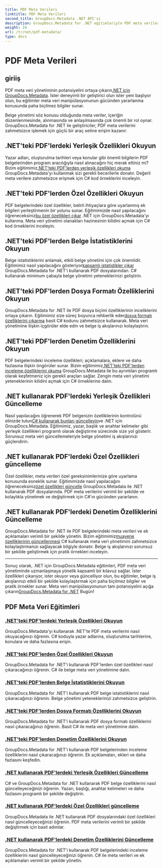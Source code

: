```yaml
---
title: PDF Meta Verileri
linktitle: PDF Meta Verileri
second_title: GroupDocs.Metadata .NET API'si
description: GroupDocs.Metadata for .NET eğitimleriyle PDF meta verilerini zahmetsizce nasıl yöneteceğinizi öğrenin. C# koduyla yerleşik ve özel özelliklere erişin.
weight: 24
url: /tr/net/pdf-metadata/
type: docs
---
```

# PDF Meta Verileri

## giriiş

 PDF meta veri yönetiminin potansiyelini ortaya çıkarın[.NET için GroupDocs.Metadata](https://www.groupdocs.com/products/metadata/net). İster deneyimli bir geliştirici olun ister yeni başlıyor olun, bu eğitimler meta veri manipülasyonunun gücünden yararlanma konusunda paha biçilmez bilgiler sunar.

Belge yönetimi söz konusu olduğunda meta veriler, içeriğin düzenlenmesinde, alınmasında ve anlaşılmasında çok önemli bir rol oynar. GroupDocs.Metadata for .NET ile geliştiriciler, PDF meta verilerini zahmetsizce işlemek için güçlü bir araç setine erişim kazanır.

## .NET'teki PDF'lerdeki Yerleşik Özellikleri Okuyun

 Yazar adları, oluşturulma tarihleri veya konular gibi önemli bilgilerin PDF belgelerinden program aracılığıyla nasıl alınacağını hiç merak ettiniz mi? Bizim eğitimimiz[.NET'teki PDF'lerden yerleşik özellikleri okuma](./read-built-in-properties-pdfs/) GroupDocs.Metadata'yı kullanmak sizi gerekli becerilerle donatır. Değerli meta verilere zahmetsizce erişmek için C# kod örneklerini inceleyin.


## .NET'teki PDF'lerden Özel Özellikleri Okuyun

 PDF belgelerindeki özel özellikler, belirli ihtiyaçlara göre uyarlanmış ek bilgileri yerleştirmenin bir yolunu sunar. Eğitimimizde nasıl yapılacağını öğreneceksiniz[bu özel özellikleri çıkar](./read-custom-properties-pdfs/) .NET için GroupDocs.Metadata'yı kullanma. Meta veri yönetimi olanakları hazinesinin kilidini açmak için C# kod örneklerini inceleyin.


## .NET'teki PDF'lerden Belge İstatistiklerini Okuyun

 Belge istatistiklerini anlamak, etkili belge yönetimi için çok önemlidir. Eğitimimiz nasıl yapılacağını gösteriyor[kapsamlı istatistikler çıkar](./read-document-statistics-pdfs/) GroupDocs.Metadata for .NET'i kullanarak PDF dosyalarından. C# kullanarak minimum çabayla belge yönetimi yeteneklerinizi geliştirin.

## .NET'teki PDF'lerden Dosya Formatı Özelliklerini Okuyun

GroupDocs.Metadata for .NET ile PDF dosya biçimi özelliklerinin inceliklerini ortaya çıkarın. Eğitimimiz size süreç boyunca rehberlik eder[dosya formatı özelliklerini çıkarma](./read-file-format-properties-pdfs/) basit C# kodunu zahmetsizce kullanarak. Meta veri yönetimine ilişkin içgörüler elde edin ve belge iş akışlarınızı kolaylaştırın.

## .NET'teki PDF'lerden Denetim Özelliklerini Okuyun

 PDF belgelerindeki inceleme özellikleri; açıklamalara, eklere ve daha fazlasına ilişkin öngörüler sunar. Bizim eğitimimiz[.NET'teki PDF'lerden inceleme özelliklerini okuma](./read-inspection-properties-pdfs/) GroupDocs.Metadata ile bu ayrıntıları programlı olarak keşfetmeniz için gerekli araçları sağlar. Zengin meta veri yönetimi yeteneklerinin kilidini açmak için C# örneklerine dalın.

## .NET kullanarak PDF'lerdeki Yerleşik Özellikleri Güncelleme

 Nasıl yapılacağını öğrenerek PDF belgenizin özelliklerinin kontrolünü elinizde tutun[C# kullanarak bunları güncelleyin](./update-built-in-properties-pdfs/)ve .NET için GroupDocs.Metadata. Eğitimimiz, yazar, başlık ve anahtar kelimeler gibi yerleşik özellikleri programlı olarak değiştirme sürecinde size yol gösterir. Sorunsuz meta veri güncellemeleriyle belge yönetimi iş akışlarınızı güçlendirin.

## .NET kullanarak PDF'lerdeki Özel Özellikleri güncelleme

 Özel özellikler, meta verileri özel gereksinimlerinize göre uyarlama konusunda esneklik sunar. Eğitimimizde nasıl yapılacağını öğreneceksiniz[özel özellikleri güncelle](./update-custom-properties-pdfs/) GroupDocs.Metadata ile .NET kullanarak PDF dosyalarında. PDF meta verilerini verimli bir şekilde ve kolaylıkla yönetmek ve değiştirmek için C#'ın gücünden yararlanın.

## .NET kullanarak PDF'lerdeki Denetim Özelliklerini Güncelleme

 GroupDocs.Metadata for .NET ile PDF belgelerindeki meta verileri ve ek açıklamaları verimli bir şekilde yönetin. Bizim eğitimimiz[muayene özelliklerinin güncellenmesi](./update-inspection-properties-pdfs/) C# kullanarak meta veri yönetimini zahmetsizce kolaylaştırmanızı sağlayacak bilgiyle donatır. Belge iş akışlarınızı sorunsuz bir şekilde geliştirmek için pratik örnekleri inceleyin.

----

Sonuç olarak, .NET için GroupDocs.Metadata eğitimleri, PDF meta veri yönetiminde uzmanlaşmaya yönelik kapsamlı bir kılavuz sağlar. İster özellikleri çıkarıyor, ister okuyor veya güncelliyor olun, bu eğitimler, belge iş akışlarınızı etkili bir şekilde kolaylaştırmak için paha biçilmez bilgiler ve pratik örnekler sunar. Meta veri manipülasyonunun tam potansiyelini açığa çıkarın[GroupDocs.Metadata for .NET](https://www.groupdocs.com/products/metadata/net) Bugün!
## PDF Meta Veri Eğitimleri
### [.NET'teki PDF'lerdeki Yerleşik Özellikleri Okuyun](./read-built-in-properties-pdfs/)
GroupDocs.Metadata'yı kullanarak .NET'te PDF meta verilerini nasıl okuyacağınızı öğrenin. C# koduyla yazar adlarına, oluşturulma tarihlerine, konulara ve daha fazlasına erişin.
### [.NET'teki PDF'lerden Özel Özellikleri Okuyun](./read-custom-properties-pdfs/)
GroupDocs.Metadata for .NET'i kullanarak PDF'lerden özel özellikleri nasıl çıkaracağınızı öğrenin. C# ile belge meta veri yönetimine dalın.
### [.NET'teki PDF'lerden Belge İstatistiklerini Okuyun](./read-document-statistics-pdfs/)
GroupDocs.Metadata for .NET'i kullanarak PDF belge istatistiklerini nasıl çıkaracağınızı öğrenin. Belge yönetimi yeteneklerinizi zahmetsizce geliştirin.
### [.NET'teki PDF'lerden Dosya Formatı Özelliklerini Okuyun](./read-file-format-properties-pdfs/)
GroupDocs.Metadata for .NET'i kullanarak PDF dosya formatı özelliklerini nasıl çıkaracağınızı öğrenin. Basit C# ile meta veri yönetimine dalın.
### [.NET'teki PDF'lerden Denetim Özelliklerini Okuyun](./read-inspection-properties-pdfs/)
GroupDocs.Metadata for .NET'i kullanarak PDF belgelerinden inceleme özelliklerini nasıl çıkaracağınızı öğrenin. Ek açıklamaları, ekleri ve daha fazlasını keşfedin.
### [.NET kullanarak PDF'lerdeki Yerleşik Özellikleri Güncelleme](./update-built-in-properties-pdfs/)
C# ve GroupDocs.Metadata for .NET kullanarak PDF belge özelliklerini nasıl güncelleyeceğinizi öğrenin. Yazarı, başlığı, anahtar kelimeleri ve daha fazlasını programlı bir şekilde değiştirin.
### [.NET kullanarak PDF'lerdeki Özel Özellikleri güncelleme](./update-custom-properties-pdfs/)
GroupDocs.Metadata ile .NET kullanarak PDF dosyalarındaki özel özellikleri nasıl güncelleyeceğinizi öğrenin. PDF meta verilerini verimli bir şekilde değiştirmek için basit adımlar.
### [.NET kullanarak PDF'lerdeki Denetim Özelliklerini Güncelleme](./update-inspection-properties-pdfs/)
GroupDocs.Metadata for .NET'i kullanarak PDF belgelerindeki inceleme özelliklerini nasıl güncelleyeceğinizi öğrenin. C# ile meta verileri ve ek açıklamaları verimli bir şekilde yönetin.